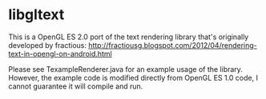 # libgltext
This is a OpenGL ES 2.0 port of the text rendering library that's originally developed by fractious: http://fractiousg.blogspot.com/2012/04/rendering-text-in-opengl-on-android.html

Please see TexampleRenderer.java for an example usage of the library. However, the example code is modified directly from OpenGL ES 1.0 code, I cannot guarantee it will compile and run.
